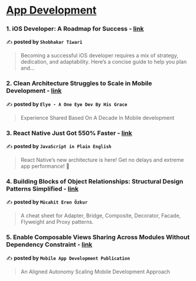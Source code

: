 
<h1><a href=https://medium.com/tag/mobile-app-development/recommended target="_blank" rel="noopener noreferrer">App Development</a></h1>
<h3>1. iOS Developer: A Roadmap for Success - <a href="https://medium.com/@shobhakartiwari/ios-developer-a-roadmap-for-success-da2dec670c8a" target="_blank" rel="noopener noreferrer">link</a></h3>

✍️ **posted by `Shobhakar Tiwari`**

<blockquote>Becoming a successful iOS developer requires a mix of strategy, dedication, and adaptability. Here’s a concise guide to help you plan and…</blockquote>

<h3>2. Clean Architecture Struggles to Scale in Mobile Development - <a href="https://medium.com/@elye-project/clean-architecture-struggles-to-scale-in-mobile-development-85971471ac7a" target="_blank" rel="noopener noreferrer">link</a></h3>

✍️ **posted by `Elye - A One Eye Dev By His Grace`**

<blockquote>Experience Shared Based On A Decade In Mobile development</blockquote>

<h3>3. React Native Just Got 550% Faster - <a href="https://medium.com/javascript-in-plain-english/react-native-just-got-550-faster-502663e718cd" target="_blank" rel="noopener noreferrer">link</a></h3>

✍️ **posted by `JavaScript in Plain English`**

<blockquote>React Native’s new architecture is here! Get no delays and extreme app performance! 🚀</blockquote>

<h3>4. Building Blocks of Object Relationships: Structural Design Patterns Simplified - <a href="https://medium.com/@mucahiterenozkur/building-blocks-of-object-relationships-structural-design-patterns-simplified-3fb2df485b73" target="_blank" rel="noopener noreferrer">link</a></h3>

✍️ **posted by `Mücahit Eren Özkur`**

<blockquote>A cheat sheet for Adapter, Bridge, Composite, Decorator, Facade, Flyweight and Proxy patterns.</blockquote>

<h3>5. Enable Composable Views Sharing Across Modules Without Dependency Constraint - <a href="https://medium.com/mobile-app-development-publication/enable-composable-views-sharing-across-modules-without-dependency-constraint-a7290257d987" target="_blank" rel="noopener noreferrer">link</a></h3>

✍️ **posted by `Mobile App Development Publication`**

<blockquote>An Aligned Autonomy Scaling Mobile Development Approach</blockquote>

